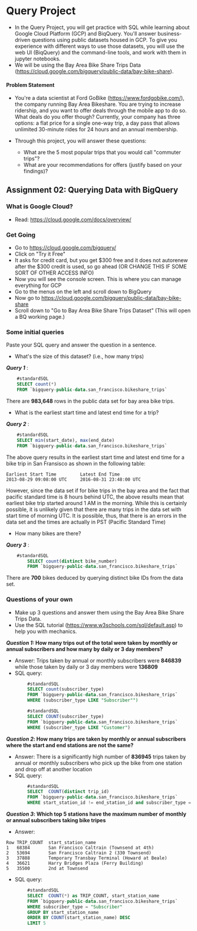 # Query Project
- In the Query Project, you will get practice with SQL while learning about Google Cloud Platform (GCP) and BiqQuery. You'll answer business-driven questions using public datasets housed in GCP. To give you experience with different ways to use those datasets, you will use the web UI (BiqQuery) and the command-line tools, and work with them in jupyter notebooks.
- We will be using the Bay Area Bike Share Trips Data (https://cloud.google.com/bigquery/public-data/bay-bike-share). 

#### Problem Statement
- You're a data scientist at Ford GoBike (https://www.fordgobike.com/), the company running Bay Area Bikeshare. You are trying to increase ridership, and you want to offer deals through the mobile app to do so. What deals do you offer though? Currently, your company has three options: a flat price for a single one-way trip, a day pass that allows unlimited 30-minute rides for 24 hours and an annual membership. 

- Through this project, you will answer these questions: 
  * What are the 5 most popular trips that you would call "commuter trips"?
  * What are your recommendations for offers (justify based on your findings)?


## Assignment 02: Querying Data with BigQuery

### What is Google Cloud?
- Read: https://cloud.google.com/docs/overview/

### Get Going

- Go to https://cloud.google.com/bigquery/
- Click on "Try it Free"
- It asks for credit card, but you get $300 free and it does not autorenew after the $300 credit is used, so go ahead (OR CHANGE THIS IF SOME SORT OF OTHER ACCESS INFO)
- Now you will see the console screen. This is where you can manage everything for GCP
- Go to the menus on the left and scroll down to BigQuery
- Now go to https://cloud.google.com/bigquery/public-data/bay-bike-share 
- Scroll down to "Go to Bay Area Bike Share Trips Dataset" (This will open a BQ working page.)


### Some initial queries
Paste your SQL query and answer the question in a sentence.

- What's the size of this dataset? (i.e., how many trips)

**_Query 1_** : 

```sql
	#standardSQL
	SELECT count(*)
	FROM `bigquery-public-data.san_francisco.bikeshare_trips`
```
There are **983,648** rows in the public data set for bay area bike trips.

- What is the earliest start time and latest end time for a trip?

**_Query 2_** : 

```sql 
	#standardSQL
	SELECT min(start_date), max(end_date)
	FROM `bigquery-public-data.san_francisco.bikeshare_trips`
```

The above query results in the earliest start time and latest end time for a bike trip in San Fransisco as shown in the following table: 

```
Earliest Start Time 		Latest End Time
2013-08-29 09:08:00 UTC		2016-08-31 23:48:00 UTC
```

However, since the data set if for bike trips in the bay area and the fact that pacific standard time is 8 hours behind UTC, the above results mean that earliest bike trip started around 1 AM in the morning. While this is certainly possible, it is unlikely given that there are many trips in the data set with start time of morning UTC. It is possible, thus, that there is an errors in the data set and the times are actually in PST (Pacific Standard Time)

- How many bikes are there?

**_Query 3_** : 

```sql 
	#standardSQL
        SELECT count(distinct bike_number)
        FROM `bigquery-public-data.san_francisco.bikeshare_trips`
```

There are **700** bikes deduced by querying distinct bike IDs from the data set. 

### Questions of your own
- Make up 3 questions and answer them using the Bay Area Bike Share Trips Data.
- Use the SQL tutorial (https://www.w3schools.com/sql/default.asp) to help you with mechanics.

**_Question 1:_ How many trips out of the total were taken by monthly or annual subscribers and how many by daily or 3 day members?**


  * Answer: Trips taken by annual or monthly subscribers were **846839** while those taken by daily or 3 day members were **136809**
  * SQL query:

```sql 
        #standardSQL
        SELECT count(subscriber_type)
        FROM `bigquery-public-data.san_francisco.bikeshare_trips`
        WHERE (subscriber_type LIKE "Subscriber"")
```

```sql
        #standardSQL
        SELECT COUNT(subscriber_type)
        FROM `bigquery-public-data.san_francisco.bikeshare_trips`
        WHERE (subscriber_type LIKE "Customer")
```

**_Question 2_: How many trips are taken by monthly or annual subscribers where the start and end stations are not the same?**


  * Answer: There is a significantly high number of **836945** trips taken by annual or monthly subscribers who  pick up the bike from one station and drop off at another location
  * SQL query:

```sql 
        #standardSQL
        SELECT  COUNT(distinct trip_id)
        FROM `bigquery-public-data.san_francisco.bikeshare_trips`
        WHERE start_station_id != end_station_id and subscriber_type = "Subscriber"
```

**_Question 3_: Which top 5 stations have the maximum number of monthly or annual subscribers taking bike tripes**


  * Answer: 
```
Row	TRIP_COUNT	start_station_name	
1	68384		San Francisco Caltrain (Townsend at 4th)
2	53694		San Francisco Caltrain 2 (330 Townsend)
3	37888		Temporary Transbay Terminal (Howard at Beale)
4	36621		Harry Bridges Plaza (Ferry Building)
5	35500		2nd at Townsend
```
  * SQL query:

```sql
        #standardSQL
        SELECT  COUNT(*) as TRIP_COUNT, start_station_name
        FROM `bigquery-public-data.san_francisco.bikeshare_trips`
        WHERE subscriber_type = "Subscriber"
        GROUP BY start_station_name
        ORDER BY COUNT(start_station_name) DESC
        LIMIT 5
```


